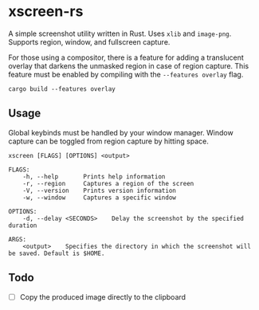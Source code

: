 # xscreen-rs
A simple screenshot utility written in Rust. Uses `xlib` and `image-png`.  
Supports region, window, and fullscreen capture.

For those using a compositor, there is a feature for adding a translucent
overlay that darkens the unmasked region in case of region capture. This feature
must be enabled by compiling with the `--features overlay` flag.

```
cargo build --features overlay
```

## Usage

Global keybinds must be handled by your window manager. Window capture can be toggled from region capture by hitting space.

```
xscreen [FLAGS] [OPTIONS] <output>

FLAGS:
    -h, --help       Prints help information
    -r, --region     Captures a region of the screen
    -V, --version    Prints version information
    -w, --window     Captures a specific window

OPTIONS:
    -d, --delay <SECONDS>    Delay the screenshot by the specified duration

ARGS:
    <output>    Specifies the directory in which the screenshot will be saved. Default is $HOME.
```


## Todo
- [ ] Copy the produced image directly to the clipboard

